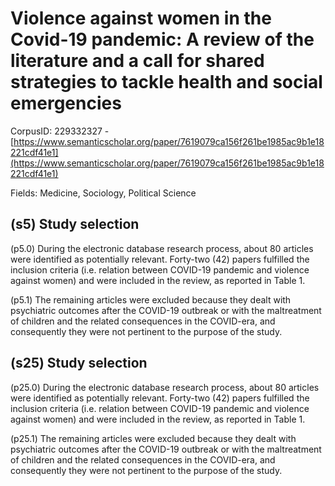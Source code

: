 # Violence against women in the Covid-19 pandemic: A review of the literature and a call for shared strategies to tackle health and social emergencies

CorpusID: 229332327 - [https://www.semanticscholar.org/paper/7619079ca156f261be1985ac9b1e18221cdf41e1](https://www.semanticscholar.org/paper/7619079ca156f261be1985ac9b1e18221cdf41e1)

Fields: Medicine, Sociology, Political Science

## (s5) Study selection
(p5.0) During the electronic database research process, about 80 articles were identified as potentially relevant. Forty-two (42) papers fulfilled the inclusion criteria (i.e. relation between COVID-19 pandemic and violence against women) and were included in the review, as reported in Table 1.

(p5.1) The remaining articles were excluded because they dealt with psychiatric outcomes after the COVID-19 outbreak or with the maltreatment of children and the related consequences in the COVID-era, and consequently they were not pertinent to the purpose of the study.
## (s25) Study selection
(p25.0) During the electronic database research process, about 80 articles were identified as potentially relevant. Forty-two (42) papers fulfilled the inclusion criteria (i.e. relation between COVID-19 pandemic and violence against women) and were included in the review, as reported in Table 1.

(p25.1) The remaining articles were excluded because they dealt with psychiatric outcomes after the COVID-19 outbreak or with the maltreatment of children and the related consequences in the COVID-era, and consequently they were not pertinent to the purpose of the study.
